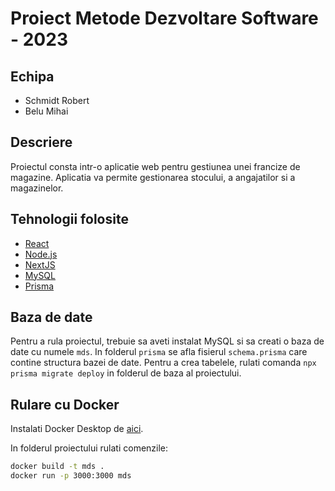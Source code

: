 # Proiect Metode Dezvoltare Software - 2023

## Echipa
- Schmidt Robert
- Belu Mihai

## Descriere
Proiectul consta intr-o aplicatie web pentru gestiunea unei francize de magazine. Aplicatia va permite gestionarea stocului, a angajatilor si a magazinelor. 

## Tehnologii folosite

- [React](https://reactjs.org/)
- [Node.js](https://nodejs.org/en/)
- [NextJS](https://nextjs.org/)
- [MySQL](https://www.mysql.com/)
- [Prisma](https://www.prisma.io/)

## Baza de date

Pentru a rula proiectul, trebuie sa aveti instalat MySQL si sa creati o baza de date cu numele `mds`. In folderul `prisma` se afla fisierul `schema.prisma` care contine structura bazei de date. Pentru a crea tabelele, rulati comanda `npx prisma migrate deploy` in folderul de baza al proiectului.

## Rulare cu Docker

Instalati Docker Desktop de [aici](https://www.docker.com/products/docker-desktop).

In folderul proiectului rulati comenzile:
```bash
docker build -t mds .
docker run -p 3000:3000 mds
```